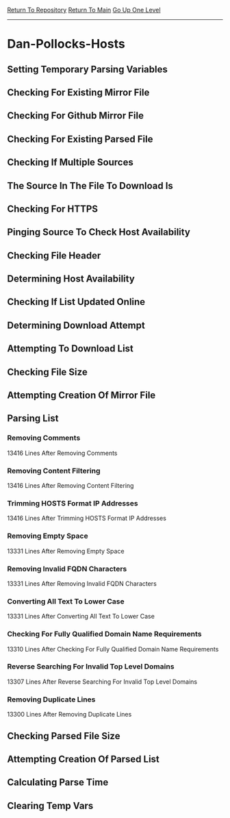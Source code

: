 [Return To Repository](https://github.com/deathbybandaid/piholeparser/)
[Return To Main](https://github.com/deathbybandaid/piholeparser/blob/master/RecentRunLogs/Mainlog.md)
[Go Up One Level](https://github.com/deathbybandaid/piholeparser/blob/master/RecentRunLogs/TopLevelScripts/30-Processing-Blacklists.md)
____________________________________
# Dan-Pollocks-Hosts
## Setting Temporary Parsing Variables
## Checking For Existing Mirror File
## Checking For Github Mirror File
## Checking For Existing Parsed File
## Checking If Multiple Sources
## The Source In The File To Download Is
## Checking For HTTPS
## Pinging Source To Check Host Availability
## Checking File Header
## Determining Host Availability
## Checking If List Updated Online
## Determining Download Attempt
## Attempting To Download List
## Checking File Size
## Attempting Creation Of Mirror File
## Parsing List
### Removing Comments
13416 Lines After Removing Comments
### Removing Content Filtering
13416 Lines After Removing Content Filtering
### Trimming HOSTS Format IP Addresses
13416 Lines After Trimming HOSTS Format IP Addresses
### Removing Empty Space
13331 Lines After Removing Empty Space
### Removing Invalid FQDN Characters
13331 Lines After Removing Invalid FQDN Characters
### Converting All Text To Lower Case
13331 Lines After Converting All Text To Lower Case
### Checking For Fully Qualified Domain Name Requirements
13310 Lines After Checking For Fully Qualified Domain Name Requirements
### Reverse Searching For Invalid Top Level Domains
13307 Lines After Reverse Searching For Invalid Top Level Domains
### Removing Duplicate Lines
13300 Lines After Removing Duplicate Lines
## Checking Parsed File Size
## Attempting Creation Of Parsed List
## Calculating Parse Time
## Clearing Temp Vars
